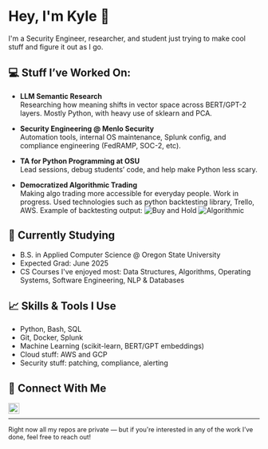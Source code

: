 <h1>Hey, I'm Kyle 👋</h1>

<p>I'm a Security Engineer, researcher, and student just trying to make cool stuff and figure it out as I go.</p>

<h2>💻 Stuff I’ve Worked On:</h2>

- <b>LLM Semantic Research</b>  
  Researching how meaning shifts in vector space across BERT/GPT-2 layers. Mostly Python, with heavy use of sklearn and PCA.

- <b>Security Engineering @ Menlo Security</b>  
  Automation tools, internal OS maintenance, Splunk config, and compliance engineering (FedRAMP, SOC-2, etc).

- <b>TA for Python Programming at OSU</b>  
  Lead sessions, debug students’ code, and help make Python less scary.

- <b>Democratized Algorithmic Trading</b>  
  Making algo trading more accessible for everyday people. Work in progress.
  Used technologies such as python backtesting library, Trello, AWS.
  Example of backtesting output:
  ![Buy and Hold](https://github.com/user-attachments/assets/58af3963-d9f0-44dd-b567-6b89133d4d9c)
  ![Algorithmic](https://github.com/user-attachments/assets/34a272fe-d713-405b-a03a-94d3b848c962)

<h2>📘
 Currently Studying</h2>

- B.S. in Applied Computer Science @ Oregon State University  
- Expected Grad: June 2025  
- CS Courses I've enjoyed most: Data Structures, Algorithms, Operating Systems, Software Engineering, NLP & Databases

<h2>📈 Skills & Tools I Use</h2>

- Python, Bash, SQL
- Git, Docker, Splunk
- Machine Learning (scikit-learn, BERT/GPT embeddings)
- Cloud stuff: AWS and GCP
- Security stuff: patching, compliance, alerting

<h2>🤳 Connect With Me</h2>

<a href="https://www.linkedin.com/in/kyle-free33">
  <img align="left" alt="Kyle Free | LinkedIn" width="22px" src="https://cdn.jsdelivr.net/npm/simple-icons@v3/icons/linkedin.svg" />
</a>

<br>

---

<p style="font-size: 0.9em;">
Right now all my repos are private — but if you're interested in any of the work I’ve done, feel free to reach out!
</p>
